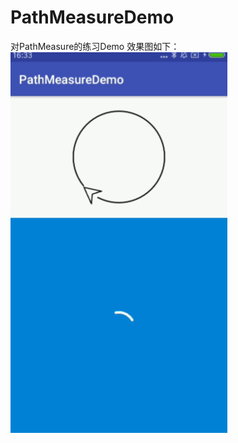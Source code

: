 # PathMeasureDemo
对PathMeasure的练习Demo
效果图如下：
![](https://github.com/yizhanzjz/ImageRepo/raw/master/pathMeasure.gif)
